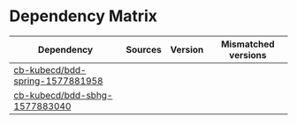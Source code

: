 # Dependency Matrix

Dependency | Sources | Version | Mismatched versions
---------- | ------- | ------- | -------------------
[cb-kubecd/bdd-spring-1577881958](https://github.com/cb-kubecd/bdd-spring-1577881958.git) |  | []() | 
[cb-kubecd/bdd-sbhg-1577883040](https://github.com/cb-kubecd/bdd-sbhg-1577883040.git) |  | []() | 
